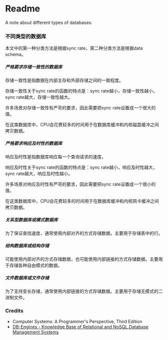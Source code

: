 # Readme
A note about different types of databases.

### 不同类型的数据库

本文中的第一种分类方法是根据sync rate，第二种分类方法是根据data schema。

##### 严格要求存储一致性的数据库

存储一致性是指数据在内部主存和外部存储之间的一致程度。

存储一致性关于sync rate的函数的特点是：sync rate越小，存储一致性越小，sync rate越大，存储一致性越大。

许多场景对存储一致性有严苛的要求，因此需要把sync rate设置成一个很大的值。

在这类数据库中，CPU会花费较多的时间用于在数据库缓冲和内核磁盘缓冲之间拷贝数据。

##### 严格要求响应及时性的数据库

响应及时性是指数据库响应每一个查询请求的速度。

响应及时性关于sync rate的函数的特点是：sync rate越小，响应及时性越大，sync rate越大，响应及时性越小。

许多场景对响应及时性有严苛的要求，因此需要把sync rate设置成一个很小的值。

在这类数据库中，CPU会花费较多的时间用于在数据库缓冲和内核网卡缓冲之间拷贝数据。

##### 关系型数据库或模式数据库
为了保证查找速度，通常使用内部对齐的方式存储数据。主要用于存储表中的行。

##### 结构数据库或结构存储
可能使用内部对齐的方式存储数据，也可能使用内部链接的方式存储数据。主要用于存储各种自由模式的数据。

##### 文件数据库或文件存储
为了支持变长存储，通常使用内部链接的方式存储数据。主要用于存储无模式的二进制文件。

### Credits
- Computer Systems: A Programmer's Perspective, Third Edition
- [DB-Engines - Knowledge Base of Relational and NoSQL Database Management Systems](https://db-engines.com/)
